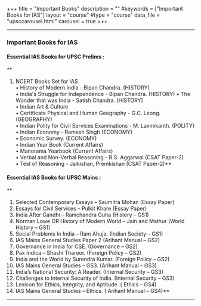 +++
title = "Important Books"
description = ""
#keywords = ["Important Books for IAS"]
layout = "course"
#type = "course"
data_file = "upsccarousel.html"
carousel = true
+++


___

### Important Books for IAS 

#### Essential IAS Books for UPSC Prelims : 


**
1. 	NCERT Books Set for IAS  
•	History of Modern India - Bipan Chandra. (HISTORY)  
•	India's Struggle for Independence - Bipan Chandra. (HISTORY) 
•	The Wonder that was India - Satish Chandra. (HISTORY)  
•	Indian Art & Culture  
•	Certificate Physical and Human Geography - G.C. Leong. (GEOGRAPHY)  
•	Indian Polity for Civil Services Examinations - M. Laxmikanth. (POLITY)  
•	Indian Economy - Ramesh Singh (ECONOMY)  
•	Economic Survey. (ECONOMY)  
•	Indian Year Book (Current Affairs)   
•	Manorama Yearbook (Current Affairs)   
•	Verbal and Non-Verbal Reasoning - R.S. Aggarwal (CSAT Paper-2)  
•	Test of Reasoning - Jaikishan, Premkishan (CSAT Paper-2)**  

#### Essential IAS Books for UPSC Mains :  
**
1. Selected Contemporary Essays – Saumitra Mohan (Essay Paper) 
2. Essays for Civil Services – Pulkit Khare (Essay Paper)
3. India After Gandhi – Ramchandra Guha (History – GS1)
4. Norman Lowe OR History of Modern World – Jain and Mathur (World History – GS1)
5. Social Problems In India – Ram Ahuja. (Indian Society – GS1)
6. IAS Mains General Studies Paper 2 (Arihant Manual – GS2)
7. Governance in India for CSE. (Governance – GS2)
8. Pax Indica – Shashi Tharoor. (Foreign Policy – GS2)
9. India and the World by Surendra Kumar. (Foreign Policy – GS2)
10. IAS Mains General Studies – GS3. (Arihant Manual – GS3)
11. India’s National Security: A Reader. (Internal Security – GS3)
12. Challenges to Internal Security of India. (Internal Security – GS3)
13. Lexicon for Ethics, Integrity, and Aptitude. ( Ethics – GS4)
14. IAS Mains General Studies – Ethics. ( Arihant Manual – GS4)**  

___
